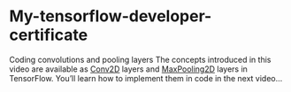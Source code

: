 # My-tensorflow-developer-certificate

Coding convolutions and pooling layers
The concepts introduced in this video are available as [Conv2D](https://www.tensorflow.org/api_docs/python/tf/keras/layers/Conv2D) layers and [MaxPooling2D](https://www.tensorflow.org/api_docs/python/tf/keras/layers/MaxPool2D) layers in TensorFlow. You’ll learn how to implement them in code in the next video…